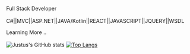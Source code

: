 Full Stack Developer </br></br>
C#||MVC||ASP.NET||JAVA/Kotlin||REACT||JAVASCRIPT||JQUERY||WSDL

Learning More ..</br></br>
![Justus's GitHub stats](https://github-readme-stats.vercel.app/api?username=justus57&show_icons=true&theme=radical) 
[![Top Langs](https://github-readme-stats.vercel.app/api/top-langs/?username=&layout=compact)](https://github.com/justus57/github-readme-stats) 




